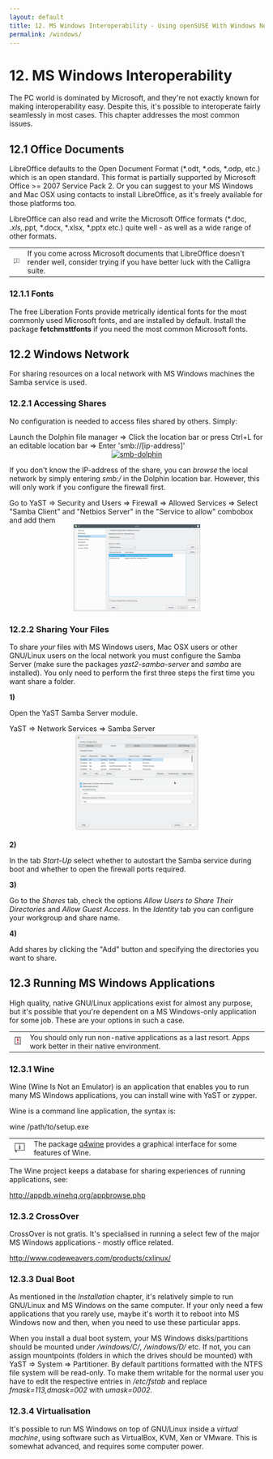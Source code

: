 ```yaml
---
layout: default
title: 12. MS Windows Interoperability - Using openSUSE With Windows Network, Documents and Running MS Windows Applications
permalink: /windows/
---
```


# 12. MS Windows Interoperability

The PC world is dominated by Microsoft, and they're not exactly known for making interoperability easy. Despite this, it's possible to interoperate fairly seamlessly in most cases. This chapter addresses the most common issues.

## 12.1 Office Documents

LibreOffice defaults to the Open Document Format (*.odt, *.ods, *.odp, etc.) which is an open standard. This format is partially supported by Microsoft Office >= 2007 Service Pack 2. Or you can suggest to your MS Windows and Mac OSX using contacts to install LibreOffice, as it's freely available for those platforms too.

LibreOffice can also read and write the Microsoft Office formats (*.doc, *.xls,*.ppt, *.docx, *.xlsx, *.pptx etc.) quite well - as well as a wide range of other formats.

<div class="tip">
<table>
<tbody>
<tr>
<td><img src="images/pics/tip.png" alt="tip" /></td>
<td>If you come across Microsoft documents that LibreOffice doesn't render well, consider trying if you have better luck with the Calligra suite.</td>
</tr>
</tbody>
</table>
</div>

### 12.1.1 Fonts

The free Liberation Fonts provide metrically identical fonts for the most commonly used Microsoft fonts, and are installed by default. Install the package <b>fetchmsttfonts</b> if you need the most common Microsoft fonts.

## 12.2 Windows Network

For sharing resources on a local network with MS Windows machines the Samba service is used.

### 12.2.1 Accessing Shares

No configuration is needed to access files shared by others. Simply:

<div class="sti">Launch the Dolphin file manager => Click the location bar or press Ctrl+L for an editable location bar => Enter 'smb://[ip-address]'</div>

<center><a href="images/screenshots/smb-dolph.png" rel="thumbnail"><img src="images/screenshots/smb-dolphb.png" alt="smb-dolphin" class="pic" /></a></center>

If you don't know the IP-address of the share, you can <i>browse</i> the local network by simply entering <i>smb:/</i> in the Dolphin location bar. However, this will only work if you configure the firewall first.

<div class="sti">Go to YaST =&gt; Security and Users  =&gt; Firewall =&gt; Allowed Services =&gt; Select "Samba Client" and "Netbios Server" in the "Service to allow" combobox and add them</div>

<center><a href="images/screenshots/firewall-samba.png" rel="thumbnail"><img src="images/screenshots/firewall-sambab.png" alt="firewall-samba" class="pic" /></a></center>

### 12.2.2 Sharing Your Files

To share <i>your</i> files with MS Windows users, Mac OSX users or other GNU/Linux users on the local network you must configure the Samba Server (make sure the packages <i>yast2-samba-server</i> and <i>samba</i> are installed). You only need to perform the first three steps the first time you want share a folder.

<b>1) </b>

Open the YaST Samba Server module.
<div class="sti">YaST =&gt; Network Services  =&gt; Samba Server</div>

<center><a href="images/screenshots/samba-server.png" rel="thumbnail"><img src="images/screenshots/samba-serverb.png" alt="samba" class="pic" /></a></center>

<b>2) </b>

In the tab <i>Start-Up</i> select whether to autostart the Samba service during boot and whether to open the firewall ports required.

<b>3) </b>

Go to the <i>Shares</i> tab, check the options <i>Allow Users to Share Their Directories</i> and <i>Allow Guest Access</i>. In the <i>Identity</i> tab you can configure your workgroup and share name.

<b>4) </b>

Add shares by clicking the "Add" button and specifying the directories you want to share.</i>

## 12.3 Running MS Windows Applications

High quality, native GNU/Linux applications exist for almost any purpose, but it's possible that you're dependent on a MS Windows-only application for some job. These are your options in such a case.

<div class="obs">
<table>
<tbody>
<tr>
<td><img src="images/pics/obs.png" alt="obs" /></td>
<td>You should only run non-native applications as a last resort. Apps work better in their native environment.</td>
</tr>
</tbody>
</table>
</div>

### 12.3.1 Wine

Wine (Wine Is Not an Emulator) is an application that enables you to run many MS Windows applications, you can install wine with YaST or zypper.

Wine is a command line application, the syntax is:

<div class="cl">wine /path/to/setup.exe</div>

<div class="tip">
<table>
<tbody>
<tr>
<td><img src="images/pics/tip.png" alt="tip" /></td>
<td>The package <a href="http://sourceforge.net/projects/q4wine/" target="_blank">q4wine</a> provides a graphical interface for some features of Wine.</td>
</tr>
</tbody>
</table>
</div>

The Wine project keeps a database for sharing experiences of running applications, see:

<a href="http://appdb.winehq.org/appbrowse.php" target="_blank">http://appdb.winehq.org/appbrowse.php</a>

### 12.3.2 CrossOver

CrossOver is not gratis. It's specialised in running a select few of the major MS Windows applications - mostly office related.

<a href="http://www.codeweavers.com/products/cxlinux/" target="_blank">http://www.codeweavers.com/products/cxlinux/</a>

### 12.3.3 Dual Boot

As mentioned in the <i>Installation</i> chapter, it's relatively simple to run GNU/Linux and MS Windows on the same computer. If your only need a few applications that you rarely use, maybe it's worth it to reboot into MS Windows now and then, when you need to use these particular apps.

When you install a dual boot system, your MS Windows disks/partitions should be mounted under <i>/windows/C/</i>, <i>/windows/D/</i> etc. If not, you can assign mountpoints (folders in which the drives should be mounted) with YaST => System => Partitioner. By default partitions formatted with the NTFS file system will be read-only. To make them writable for the normal user you have to edit the respective entries in <i>/etc/fstab</i> and replace <i>fmask=113,dmask=002</i> with <i>umask=0002</i>.

### 12.3.4 Virtualisation

It's possible to run MS Windows on top of GNU/Linux inside a <i>virtual machine</i>, using software such as VirtualBox, KVM, Xen or VMware. This is somewhat advanced, and requires some computer power.

